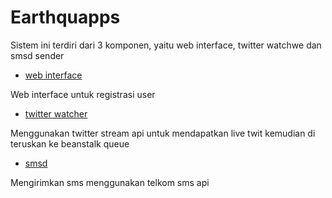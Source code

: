 # Earthquapps

Sistem ini terdiri dari 3 komponen, yaitu web interface, twitter watchwe dan smsd sender

* [web interface](https://github.com/gilankpam/eartquapps/tree/master/web)

Web interface untuk registrasi user

* [twitter watcher](https://github.com/gilankpam/eartquapps/tree/master/watcher)

Menggunakan twitter stream api untuk mendapatkan live twit kemudian di teruskan ke beanstalk queue

* [smsd](https://github.com/gilankpam/earthquapps-smsd)

Mengirimkan sms menggunakan telkom sms api